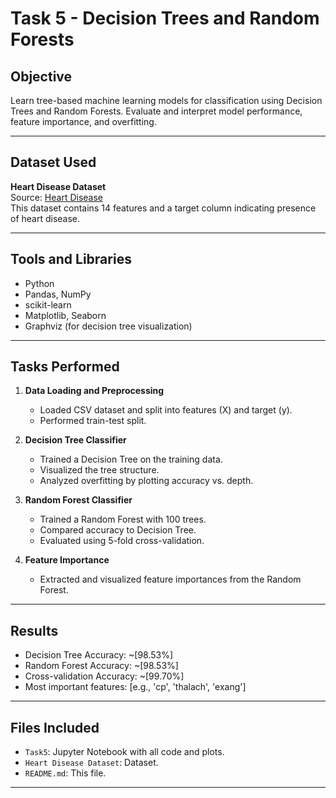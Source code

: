 # Task 5 - Decision Trees and Random Forests

## Objective

Learn tree-based machine learning models for classification using Decision Trees and Random Forests. Evaluate and interpret model performance, feature importance, and overfitting.

---

##  Dataset Used

**Heart Disease Dataset**  
Source: [Heart Disease](https://www.kaggle.com/datasets/johnsmith88/heart-disease-dataset)  
This dataset contains 14 features and a target column indicating presence of heart disease.

---

##  Tools and Libraries

- Python
- Pandas, NumPy
- scikit-learn
- Matplotlib, Seaborn
- Graphviz (for decision tree visualization)

---

##  Tasks Performed

1. **Data Loading and Preprocessing**
   - Loaded CSV dataset and split into features (X) and target (y).
   - Performed train-test split.

2. **Decision Tree Classifier**
   - Trained a Decision Tree on the training data.
   - Visualized the tree structure.
   - Analyzed overfitting by plotting accuracy vs. depth.

3. **Random Forest Classifier**
   - Trained a Random Forest with 100 trees.
   - Compared accuracy to Decision Tree.
   - Evaluated using 5-fold cross-validation.

4. **Feature Importance**
   - Extracted and visualized feature importances from the Random Forest.

---

##  Results

- Decision Tree Accuracy: ~[98.53%]  
- Random Forest Accuracy: ~[98.53%]  
- Cross-validation Accuracy: ~[99.70%]  
- Most important features: [e.g., 'cp', 'thalach', 'exang']

---

##  Files Included

- `Task5`: Jupyter Notebook with all code and plots.
- `Heart Disease Dataset`: Dataset.
- `README.md`: This file.

---


